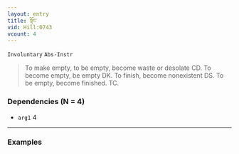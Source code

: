 ```yaml
---
layout: entry
title: སྟོང་
vid: Hill:0743
vcount: 4
---
```

`Involuntary` `Abs-Instr`
> To make empty, to be empty, become waste or desolate CD\.
 To become empty, be empty DK\.
 To finish, become nonexistent DS\.
 To be empty, become finished\.
 TC\.

### Dependencies (N = 4)
* `arg1` 4

---

### Examples



